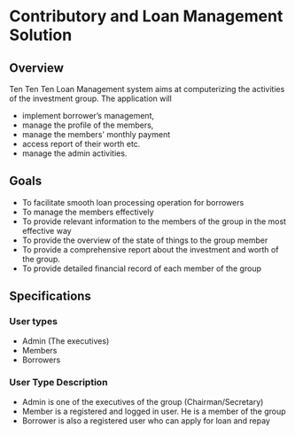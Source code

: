 # Contributory and Loan Management Solution
## Overview
Ten Ten Ten Loan Management system aims at computerizing the activities of the investment group.
The application will 
* implement borrower’s management,
* manage the profile of the members,
* manage the members' monthly payment
* access report of their worth etc.
* manage the admin activities.

## Goals

* To facilitate smooth loan processing operation for borrowers
* To manage the members effectively
* To provide relevant information to the members of the group in the most effective way
* To provide the overview of the state of things to the group member
* To provide a comprehensive report about the investment and worth of the group.
* To provide detailed financial record of each member of the group

## Specifications

### User types

* Admin (The executives)
* Members
* Borrowers
### User Type Description

* Admin is one of the executives of the group (Chairman/Secretary)
* Member is a registered and logged in user. He is a member of the group
* Borrower is also a registered user who can apply for loan and repay
